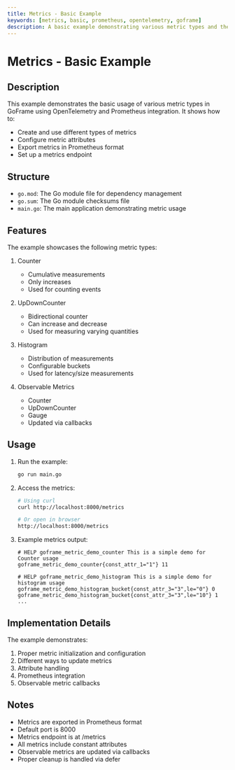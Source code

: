 ```yaml
---
title: Metrics - Basic Example
keywords: [metrics, basic, prometheus, opentelemetry, goframe]
description: A basic example demonstrating various metric types and their usage in GoFrame
---
```


# Metrics - Basic Example

## Description

This example demonstrates the basic usage of various metric types in GoFrame using OpenTelemetry and Prometheus integration. It shows how to:
- Create and use different types of metrics
- Configure metric attributes
- Export metrics in Prometheus format
- Set up a metrics endpoint

## Structure

- `go.mod`: The Go module file for dependency management
- `go.sum`: The Go module checksums file
- `main.go`: The main application demonstrating metric usage

## Features

The example showcases the following metric types:
1. Counter
   - Cumulative measurements
   - Only increases
   - Used for counting events

2. UpDownCounter
   - Bidirectional counter
   - Can increase and decrease
   - Used for measuring varying quantities

3. Histogram
   - Distribution of measurements
   - Configurable buckets
   - Used for latency/size measurements

4. Observable Metrics
   - Counter
   - UpDownCounter
   - Gauge
   - Updated via callbacks

## Usage

1. Run the example:
   ```bash
   go run main.go
   ```

2. Access the metrics:
   ```bash
   # Using curl
   curl http://localhost:8000/metrics
   
   # Or open in browser
   http://localhost:8000/metrics
   ```

3. Example metrics output:
   ```
   # HELP goframe_metric_demo_counter This is a simple demo for Counter usage
   goframe_metric_demo_counter{const_attr_1="1"} 11
   
   # HELP goframe_metric_demo_histogram This is a simple demo for histogram usage
   goframe_metric_demo_histogram_bucket{const_attr_3="3",le="0"} 0
   goframe_metric_demo_histogram_bucket{const_attr_3="3",le="10"} 1
   ...
   ```

## Implementation Details

The example demonstrates:
1. Proper metric initialization and configuration
2. Different ways to update metrics
3. Attribute handling
4. Prometheus integration
5. Observable metric callbacks

## Notes

- Metrics are exported in Prometheus format
- Default port is 8000
- Metrics endpoint is at /metrics
- All metrics include constant attributes
- Observable metrics are updated via callbacks
- Proper cleanup is handled via defer

